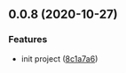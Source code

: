 ## 0.0.8 (2020-10-27)


### Features

* init project ([8c1a7a6](https://github.com/react-visual-design/react-visual-design-components/commit/8c1a7a6104a8216c8a6a21d283decb26f2ddba67))



